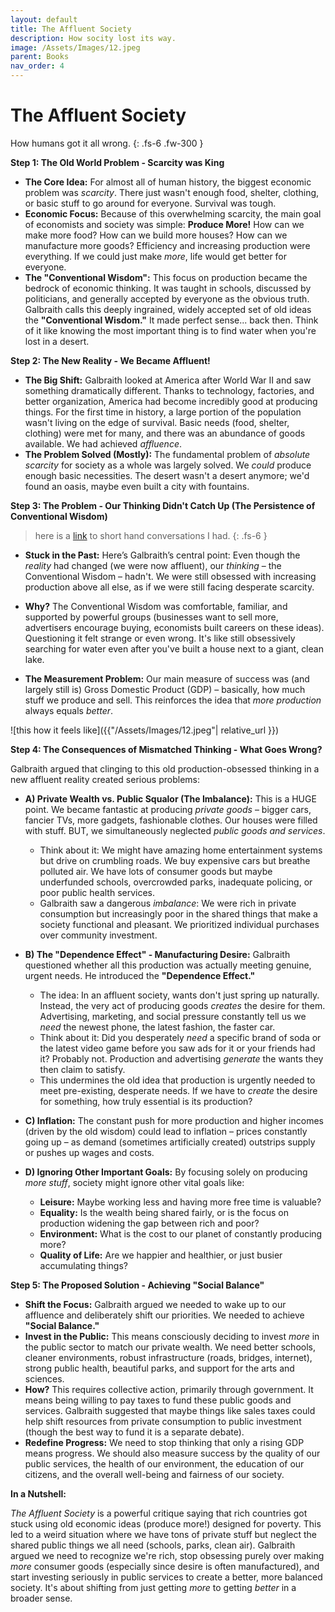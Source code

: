 ```yaml
---
layout: default
title: The Affluent Society
description: How socity lost its way.
image: /Assets/Images/12.jpeg
parent: Books
nav_order: 4
---
```

# The Affluent Society

How humans got it all wrong.
{: .fs-6 .fw-300 }


**Step 1: The Old World Problem - Scarcity was King**

*   **The Core Idea:** For almost all of human history, the biggest economic problem was *scarcity*. There just wasn't enough food, shelter, clothing, or basic stuff to go around for everyone. Survival was tough.
*   **Economic Focus:** Because of this overwhelming scarcity, the main goal of economists and society was simple: **Produce More!** How can we make more food? How can we build more houses? How can we manufacture more goods? Efficiency and increasing production were everything. If we could just make *more*, life would get better for everyone.
*   **The "Conventional Wisdom":** This focus on production became the bedrock of economic thinking. It was taught in schools, discussed by politicians, and generally accepted by everyone as the obvious truth. Galbraith calls this deeply ingrained, widely accepted set of old ideas the **"Conventional Wisdom."** It made perfect sense... back then. Think of it like knowing the most important thing is to find water when you're lost in a desert.

**Step 2: The New Reality - We Became Affluent!**

*   **The Big Shift:** Galbraith looked at America after World War II and saw something dramatically different. Thanks to technology, factories, and better organization, America had become incredibly good at producing things. For the first time in history, a large portion of the population wasn't living on the edge of survival. Basic needs (food, shelter, clothing) were met for many, and there was an abundance of goods available. We had achieved *affluence*.
*   **The Problem Solved (Mostly):** The fundamental problem of *absolute scarcity* for society as a whole was largely solved. We *could* produce enough basic necessities. The desert wasn't a desert anymore; we'd found an oasis, maybe even built a city with fountains.

**Step 3: The Problem - Our Thinking Didn't Catch Up (The Persistence of Conventional Wisdom)** 

>here is a [link](https://dynalist.io/d/zNoyXVJS9PmJ8_jKaQVv_g2c) to short hand conversations I had.
{: .fs-6 }

*   **Stuck in the Past:** Here’s Galbraith’s central point: Even though the *reality* had changed (we were now affluent), our *thinking* – the Conventional Wisdom – hadn't. We were still obsessed with increasing production above all else, as if we were still facing desperate scarcity.

*   **Why?** The Conventional Wisdom was comfortable, familiar, and supported by powerful groups (businesses want to sell more, advertisers encourage buying, economists built careers on these ideas). Questioning it felt strange or even wrong. It's like still obsessively searching for water even after you've built a house next to a giant, clean lake.
*   **The Measurement Problem:** Our main measure of success was (and largely still is) Gross Domestic Product (GDP) – basically, how much stuff we produce and sell. This reinforces the idea that *more production* always equals *better*.

![this how it feels like]({{"/Assets/Images/12.jpeg"| relative_url }})

**Step 4: The Consequences of Mismatched Thinking - What Goes Wrong?**

Galbraith argued that clinging to this old production-obsessed thinking in a new affluent reality created serious problems:

*   **A) Private Wealth vs. Public Squalor (The Imbalance):** This is a HUGE point. We became fantastic at producing *private goods* – bigger cars, fancier TVs, more gadgets, fashionable clothes. Our houses were filled with stuff. BUT, we simultaneously neglected *public goods and services*.
    *   Think about it: We might have amazing home entertainment systems but drive on crumbling roads. We buy expensive cars but breathe polluted air. We have lots of consumer goods but maybe underfunded schools, overcrowded parks, inadequate policing, or poor public health services.
    *   Galbraith saw a dangerous *imbalance*: We were rich in private consumption but increasingly poor in the shared things that make a society functional and pleasant. We prioritized individual purchases over community investment.

*   **B) The "Dependence Effect" - Manufacturing Desire:** Galbraith questioned whether all this production was actually meeting genuine, urgent needs. He introduced the **"Dependence Effect."**
    *   The idea: In an affluent society, wants don't just spring up naturally. Instead, the very act of producing goods *creates* the desire for them. Advertising, marketing, and social pressure constantly tell us we *need* the newest phone, the latest fashion, the faster car.
    *   Think about it: Did you desperately *need* a specific brand of soda or the latest video game before you saw ads for it or your friends had it? Probably not. Production and advertising *generate* the wants they then claim to satisfy.
    *   This undermines the old idea that production is urgently needed to meet pre-existing, desperate needs. If we have to *create* the desire for something, how truly essential is its production?

*   **C) Inflation:** The constant push for more production and higher incomes (driven by the old wisdom) could lead to inflation – prices constantly going up – as demand (sometimes artificially created) outstrips supply or pushes up wages and costs.

*   **D) Ignoring Other Important Goals:** By focusing solely on producing *more stuff*, society might ignore other vital goals like:
    *   **Leisure:** Maybe working less and having more free time is valuable?
    *   **Equality:** Is the wealth being shared fairly, or is the focus on production widening the gap between rich and poor?
    *   **Environment:** What is the cost to our planet of constantly producing more?
    *   **Quality of Life:** Are we happier and healthier, or just busier accumulating things?

**Step 5: The Proposed Solution - Achieving "Social Balance"**

*   **Shift the Focus:** Galbraith argued we needed to wake up to our affluence and deliberately shift our priorities. We needed to achieve **"Social Balance."**
*   **Invest in the Public:** This means consciously deciding to invest *more* in the public sector to match our private wealth. We need better schools, cleaner environments, robust infrastructure (roads, bridges, internet), strong public health, beautiful parks, and support for the arts and sciences.
*   **How?** This requires collective action, primarily through government. It means being willing to pay taxes to fund these public goods and services. Galbraith suggested that maybe things like sales taxes could help shift resources from private consumption to public investment (though the best way to fund it is a separate debate).
*   **Redefine Progress:** We need to stop thinking that only a rising GDP means progress. We should also measure success by the quality of our public services, the health of our environment, the education of our citizens, and the overall well-being and fairness of our society.

**In a Nutshell:**

*The Affluent Society* is a powerful critique saying that rich countries got stuck using old economic ideas (produce more!) designed for poverty. This led to a weird situation where we have tons of private stuff but neglect the shared public things we all need (schools, parks, clean air). Galbraith argued we need to recognize we're rich, stop obsessing purely over making *more* consumer goods (especially since desire is often manufactured), and start investing seriously in public services to create a better, more balanced society. It's about shifting from just getting *more* to getting *better* in a broader sense.
